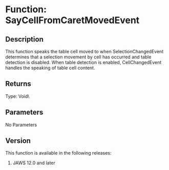 # Function: SayCellFromCaretMovedEvent

## Description

This function speaks the table cell moved to when SelectionChangedEvent
determines that a selection movement by cell has occurred and table
detection is disabled. When table detection is enabled, CellChangedEvent
handles the speaking of table cell content.

## Returns

Type: Void\

## Parameters

No Parameters

## Version

This function is available in the following releases:

1.  JAWS 12.0 and later
